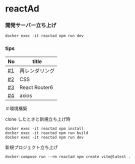# reactAd

### 開発サーバー立ち上げ

```
docker exec -it reactad npm run dev
```

### tips

| No                                                   | title          |
| ---------------------------------------------------- | -------------- |
| [#1](https://github.com/cossack910/reactAd/issues/1) | 再レンダリング |
| [#2](https://github.com/cossack910/reactAd/issues/2) | CSS            |
| [#3](https://github.com/cossack910/reactAd/issues/4) | React Router6  |
| [#4](https://github.com/cossack910/reactAd/issues/7) | axios          |

＃環境構築

clone したときと新規立ち上げ時

```
docker exec -it reactad npm install
docker exec -it reactad npm run build
docker exec -it reactad npm run dev
```

新規プロジェクト立ち上げ

```
docker-compose run --rm reactad npm create vite@latest .
```
